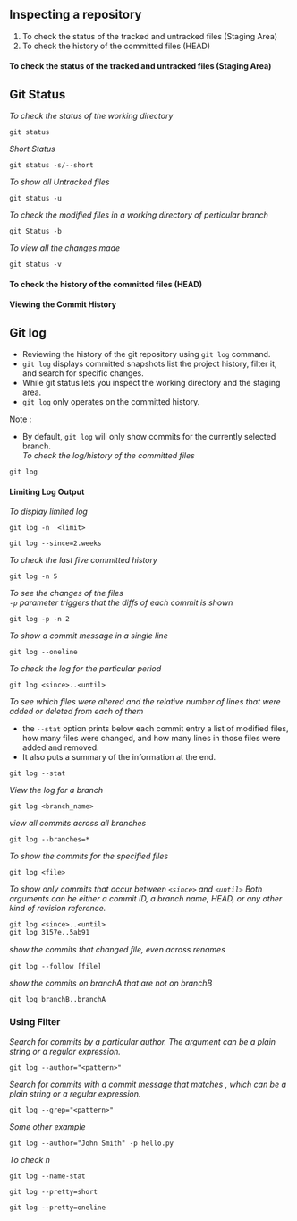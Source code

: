 ## Inspecting a repository
1. To check the status of the tracked and untracked files (Staging Area)
2. To check the history of the committed files (HEAD)

#### To check the status of the tracked and untracked files (Staging Area)  
## Git Status
_To check the status of the working directory_
```
git status
```
_Short Status_
```
git status -s/--short
```
_To show all Untracked files_
```
git status -u
```
_To check the modified files in a working directory of perticular branch_
```
git Status -b
```
_To view all the changes made_
```
git status -v
```
#### To check the history of the committed files (HEAD)
#### Viewing the Commit History
## Git log
- Reviewing the history of the git repository using `git log` command.
- `git log` displays committed snapshots
list the project history, filter it, and search for specific changes.
- While git status lets you inspect the working directory and the staging area.
- `git log` only operates on the committed history.

Note :
- By default, `git log` will only show commits for the currently selected branch.  
_To check the log/history of the committed files_
```
git log
```
#### Limiting Log Output
_To display limited log_
```
git log -n  <limit>
```
```
git log --since=2.weeks
```
_To check the last five committed history_
```
git log -n 5
```
_To see the changes of the files_  
_`-p` parameter triggers that the diffs of each commit is shown_
```
git log -p -n 2
```
_To show a commit message in a single line_
```
git log --oneline
```
_To check the log for the particular period_
```
git log <since>..<until>
```
_To see  which files were altered and the relative number of lines
that were added or deleted from each of them_
- the `--stat` option prints below each commit entry a list of modified files, how many files were changed, and how many lines in those files were added and removed.
- It also puts a summary of the information at the end.

```
git log --stat
```
_View the log for a branch_
```
git log <branch_name>
```
_view all commits across all branches_
```
git log --branches=*
```
_To show the commits for the specified files_
```
git log <file>
```
_To show only commits that occur between `<since>` and `<until>`_
_Both arguments can be either a commit ID, a branch name, HEAD, or any other kind of revision reference._
```
git log <since>..<until>
git log 3157e..5ab91
```
_show the commits that changed ﬁle, even across renames_
```
git log --follow [file]
```
_show the commits on branchA that are not on branchB_
```
git log branchB..branchA
```

### Using Filter
_Search for commits by a particular author. The <pattern> argument can be a plain string or a regular expression._
```
git log --author="<pattern>"
```
_Search for commits with a commit message that matches <pattern>, which can be a plain string or a regular expression._
```
git log --grep="<pattern>"
```
_Some other example_
```
git log --author="John Smith" -p hello.py
```

_To check n_
```
git log --name-stat
```

```
git log --pretty=short
```

```
git log --pretty=oneline
```
